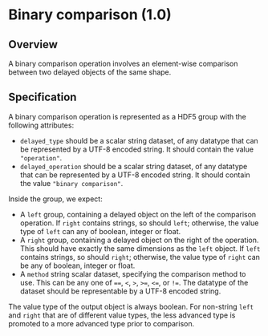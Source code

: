 

# Binary comparison (1.0)

## Overview

A binary comparison operation involves an element-wise comparison between two delayed objects of the same shape.

## Specification

A binary comparison operation is represented as a HDF5 group with the following attributes:

- `delayed_type` should be a scalar string dataset, of any datatype that can be represented by a UTF-8 encoded string.
  It should contain the value `"operation"`.
- `delayed_operation` should be a scalar string dataset, of any datatype that can be represented by a UTF-8 encoded string.
  It should contain the value `"binary comparison"`.

Inside the group, we expect:

- A `left` group, containing a delayed object on the left of the comparison operation.
  If `right` contains strings, so should `left`; otherwise, the value type of `left` can any of boolean, integer or float.
- A `right` group, containing a delayed object on the right of the operation.
  This should have exactly the same dimensions as the `left` object.
  If `left` contains strings, so should `right`; otherwise, the value type of `right` can be any of boolean, integer or float.
- A `method` string scalar dataset, specifying the comparison method to use.
  This can be any one of `==`, `<`, `>`, `>=`, `<=`, or `!=`. 
  The datatype of the dataset should be representable by a UTF-8 encoded string.

The value type of the output object is always boolean.
For non-string `left` and `right` that are of different value types, the less advanced type is promoted to a more advanced type prior to comparison.
